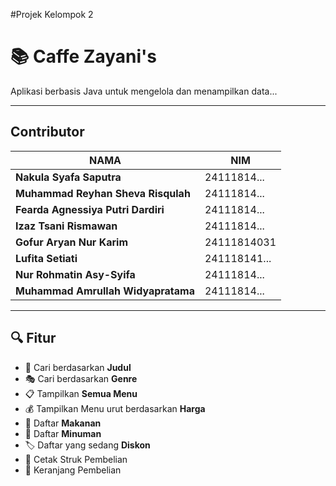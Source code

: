 #Projek Kelompok 2
# 📚 Caffe Zayani's

Aplikasi berbasis Java untuk mengelola dan menampilkan data...

---

 ##  Contributor
| NAMA | NIM |
|--------|--------|
| **Nakula Syafa Saputra** | 24111814... |
| **Muhammad Reyhan Sheva Risqulah** | 24111814... |
| **Fearda Agnessiya Putri Dardiri** | 24111814... |
| **Izaz Tsani Rismawan** | 24111814... |
| **Gofur Aryan Nur Karim** |  24111814031 |
| **Lufita Setiati** |  241118141... |
| **Nur Rohmatin Asy-Syifa** |  24111814... |
| **Muhammad Amrullah Widyapratama** |  24111814... |

---

## 🔍 Fitur

- 🔎 Cari berdasarkan **Judul**
- 🎭 Cari berdasarkan **Genre**
- 📋 Tampilkan **Semua Menu**
- 💰 Tampilkan Menu urut berdasarkan **Harga**
- 🌟 Daftar **Makanan**
- 📱 Daftar **Minuman**
- 🏷️ Daftar yang sedang **Diskon**
- 🧾 Cetak Struk Pembelian
- 🛒 Keranjang Pembelian
